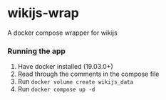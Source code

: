 # wikijs-wrap

A docker compose wrapper for wikijs

### Running the app

1. Have docker installed (19.03.0+)
2. Read through the comments in the compose file
3. Run `docker volume create wikijs_data`
3. Run `docker compose up -d`
